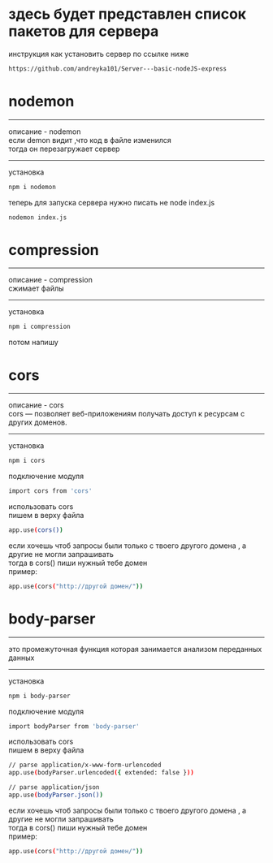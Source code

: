 # здесь будет представлен список пакетов для сервера

инструкция как установить сервер по ссылке ниже

``` bash
https://github.com/andreyka101/Server---basic-nodeJS-express
```
<!-- ------------------------------------------ -->
# nodemon

___

описание - nodemon
<br/>
если demon видит ,что код в файле изменился
<br/>
тогда он перезагружает сервер

___

установка

``` bash
npm i nodemon
```
теперь для запуска сервера нужно писать не node index.js
``` bash
nodemon index.js
```
<!-- ------------------------------------------ -->
# compression

___

описание - compression
<br/>
сжимает файлы

___

установка

``` bash
npm i compression
```
потом напишу
<!-- ------------------------------------------ -->
# cors

___

описание - cors
<br/>
cors — позволяет веб-приложениям получать доступ к ресурсам с других доменов.

___

установка

``` bash
npm i cors
```
подключение модуля
``` bash
import cors from 'cors'
```

использовать cors
<br/>
пишем в верху файла

``` bash
app.use(cors())
```
если хочешь чтоб запросы были только с твоего другого домена , а другие не могли запрашивать 
<br/>
тогда в cors() пиши нужный тебе домен
<br/>
пример:

``` bash
app.use(cors("http://другой домен/"))
```
<!-- ------------------------------------------ -->
# body-parser

___

это промежуточная функция которая занимается анализом переданных данных

___

установка

``` bash
npm i body-parser
```
подключение модуля
``` bash
import bodyParser from 'body-parser'
```

использовать cors
<br/>
пишем в верху файла

``` bash
// parse application/x-www-form-urlencoded
app.use(bodyParser.urlencoded({ extended: false }))

// parse application/json
app.use(bodyParser.json())
```
если хочешь чтоб запросы были только с твоего другого домена , а другие не могли запрашивать 
<br/>
тогда в cors() пиши нужный тебе домен
<br/>
пример:

``` bash
app.use(cors("http://другой домен/"))
```

